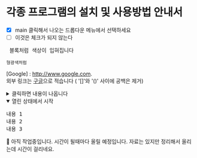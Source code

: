 # 각종 프로그램의 설치 및 사용방법 안내서

- [x] main 클릭해서 나오는 드롭다운 메뉴에서 선택하세요   
- [ ] 이것은 체크가 되지 않는다   

<pre> 블록처럼 색상이 입혀집니다  </pre>   

 `형광색처럼`
 

[Google] : http://www.google.com.   
외부 링크는 [구글](https://www.google.com )으로 적습니다 ( '[]'와 '()' 사이에 공백은 제거)

<details>
  <summary> 클릭하면 내용이 나옵니다 </summary>
   여기에 보여줄 내용을 적습니다
</details>   


<details open>
  <summary>열린 상태에서 시작</summary>
<pre>
내용 1
내용 2
내용 3
</pre>
</details>

🌈 아직 작업중입니다. 시간이 될때마다 올릴 예정입니다. 자료는 있지만 정리해서 올리는데 시간이 걸리네요. 

